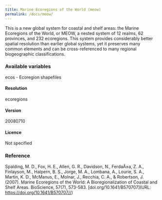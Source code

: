 ```yaml
---
title: Marine Ecoregions of the World (meow)
permalink: /docs/meow/
---
```

This is a new global system for coastal and shelf areas: the Marine Ecoregions of the World, or MEOW, a nested system of 12 realms, 62 provinces, and 232 ecoregions. This system provides considerably better spatial resolution than earlier global systems, yet it preserves many common elements and can be cross-referenced to many regional biogeographic classifications. 



### Available variables 

ecos - Ecoregion shapefiles

#### Resolution 

ecoregions

#### Version

20080710

#### Licence


Not specified


### Reference

Spalding, M. D., Fox, H. E., Allen, G. R., Davidson, N., FerdaÃ±a, Z. A., Finlayson, M., Halpern, B. S., Jorge, M. A., Lombana, A., Lourie, S. A., Martin, K. D., McManus, E., Molnar, J., Recchia, C. A., & Robertson, J. (2007). Marine Ecoregions of the World: A Bioregionalization of Coastal and Shelf Areas. BioScience, 57(7), 573-583. [doi.org/10.1641/B570707](URL: https://doi.org/10.1641/B570707//)


